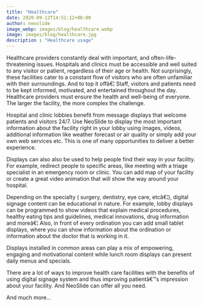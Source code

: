 ```yaml
---
title: "Healthcare"
date: 2020-09-12T14:51:12+06:00
author: neoslide
image_webp: images/blog/healthcare.webp
image: images/blog/healthcare.jpg
description : "Healthcare usage"
---
```


Healthcare providers constantly deal with important, and often-life-threatening issues. Hospitals and clinics must be accessible and well suited to any visitor or patient, regardless of their age or health. Not surprisingly, these facilities cater to a constant flow of visitors who are often unfamiliar with their surroundings. And to top it offâ€¦ Staff, visitors and patients need to be kept informed, motivated, and entertained throughout the day. Healthcare providers must ensure the health and well-being of everyone. The larger the facility, the more complex the challenge.

Hospital and clinic lobbies benefit from message displays that welcome patients and visitors 24/7. Use NeoSlide to display the most important information about the facility right in your lobby using images, videos, additional information like weather forecast or air quality or simply add your own web services etc. This is one of many opportunities to deliver a better experience.

Displays can also also be used to help people find their way in your facility. For example, redirect people to specific areas, like meeting with a triage specialist in an emergency room or clinic. You can add map of your facility or create a great video animation that will show the way around your hospital.

Depending on the specialty ( surgery, dentistry, eye care, etcâ€¦), digital signage content can be educational in nature. For example, lobby displays can be programmed to show videos that explain medical procedures, healthy eating tips and guidelines, medical innovations, drug information and moreâ€¦ Also, in front of every ordination you can add small tablet displays, where you can show information about the ordination or information about the doctor that is working in it.

Displays installed in common areas can play a mix of empowering, engaging and motivational content while lunch room displays can present daily menus and specials.

There are a lot of ways to improve health care facilities with the benefits of using digital signage system and thus improving patientâ€™s impression about your facility. And NeoSlide can offer all you need.

And much more...